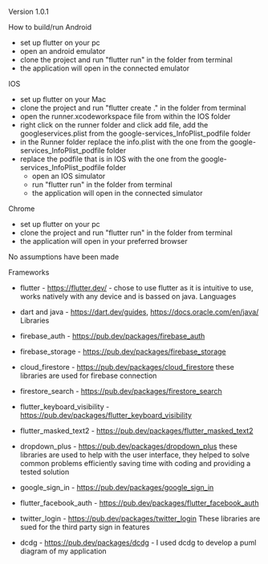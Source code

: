 Version 1.0.1

How to build/run
Android
- set up flutter on your pc
- open an android emulator
- clone the project and run "flutter run" in the folder from terminal
- the application will open in the connected emulator

IOS
- set up flutter on your Mac
- clone the project and run "flutter create ." in the folder from terminal
- open the runner.xcodeworkspace file from within the IOS folder
- right click on the runner folder and click add file, add the googleservices.plist from the google-services_InfoPlist_podfile folder
- in the Runner folder replace the info.plist with the one from the google-services_InfoPlist_podfile folder
- replace the podfile that is in IOS with the one from the google-services_InfoPlist_podfile folder
  - open an IOS simulator
  - run "flutter run" in the folder from terminal
  - the application will open in the connected simulator

Chrome
- set up flutter on your pc
- clone the project and run "flutter run" in the folder from terminal
- the application will open in your preferred browser

No assumptions have been made

Frameworks
- flutter - https://flutter.dev/ - chose to use flutter as it is intuitive to use, works natively with any device and is bassed on java.
Languages
- dart and java - https://dart.dev/guides, https://docs.oracle.com/en/java/
Libraries
- firebase_auth - https://pub.dev/packages/firebase_auth
- firebase_storage - https://pub.dev/packages/firebase_storage
- cloud_firestore - https://pub.dev/packages/cloud_firestore
these libraries are used for firebase connection  

- firestore_search - https://pub.dev/packages/firestore_search
- flutter_keyboard_visibility - https://pub.dev/packages/flutter_keyboard_visibility
- flutter_masked_text2 - https://pub.dev/packages/flutter_masked_text2
- dropdown_plus - https://pub.dev/packages/dropdown_plus
these libraries are used to help with the user interface, they helped to solve common problems efficiently saving time with coding and providing a tested solution
  
- google_sign_in - https://pub.dev/packages/google_sign_in
- flutter_facebook_auth - https://pub.dev/packages/flutter_facebook_auth
- twitter_login - https://pub.dev/packages/twitter_login
These libraries are sued for the third party sign in features

- dcdg - https://pub.dev/packages/dcdg - I used dcdg to develop a puml diagram of my application